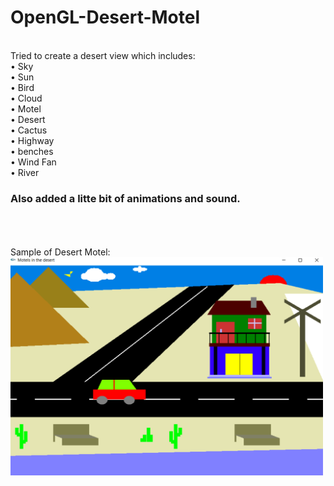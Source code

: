 # OpenGL-Desert-Motel
<br>
Tried to create a desert view which includes:<br>
•	Sky<br>
•	Sun<br>
•	Bird<br>
•	Cloud<br>
•	Motel<br>
•	Desert<br>
•	Cactus<br>
•	Highway<br>
• benches<br>
•	Wind Fan<br>
•	River<br>
<h3>Also added a litte bit of animations and sound.</h3>
<br><br><br>
Sample of Desert Motel:<br>


<img src="desert-motel.png" width="500">
